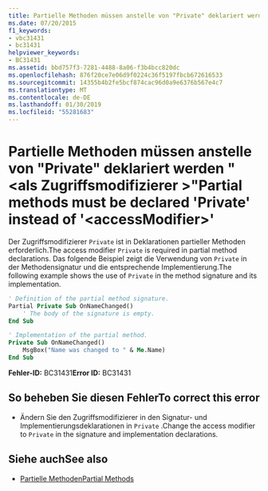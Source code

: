 ```yaml
---
title: Partielle Methoden müssen anstelle von "Private" deklariert werden "<accessModifier>"
ms.date: 07/20/2015
f1_keywords:
- vbc31431
- bc31431
helpviewer_keywords:
- BC31431
ms.assetid: bbd757f3-7281-4488-8a06-f3b4bcc820dc
ms.openlocfilehash: 876f20ce7e06d9f0224c36f5197fbcb672616533
ms.sourcegitcommit: 14355b4b2fe5bcf874cac96d0a9e6376b567e4c7
ms.translationtype: MT
ms.contentlocale: de-DE
ms.lasthandoff: 01/30/2019
ms.locfileid: "55281683"
---
```

# <a name="partial-methods-must-be-declared-private-instead-of-accessmodifier"></a><span data-ttu-id="4e1b2-102">Partielle Methoden müssen anstelle von "Private" deklariert werden "\<als Zugriffsmodifizierer >"</span><span class="sxs-lookup"><span data-stu-id="4e1b2-102">Partial methods must be declared 'Private' instead of '\<accessModifier>'</span></span>
<span data-ttu-id="4e1b2-103">Der Zugriffsmodifizierer `Private` ist in Deklarationen partieller Methoden erforderlich.</span><span class="sxs-lookup"><span data-stu-id="4e1b2-103">The access modifier `Private` is required in partial method declarations.</span></span> <span data-ttu-id="4e1b2-104">Das folgende Beispiel zeigt die Verwendung von `Private` in der Methodensignatur und die entsprechende Implementierung.</span><span class="sxs-lookup"><span data-stu-id="4e1b2-104">The following example shows the use of `Private` in the method signature and its implementation.</span></span>  
  
```vb  
' Definition of the partial method signature.  
Partial Private Sub OnNameChanged()  
    ' The body of the signature is empty.  
End Sub  
```  
  
```vb  
' Implementation of the partial method.  
Private Sub OnNameChanged()  
    MsgBox("Name was changed to " & Me.Name)  
End Sub  
```  
  
 <span data-ttu-id="4e1b2-105">**Fehler-ID:** BC31431</span><span class="sxs-lookup"><span data-stu-id="4e1b2-105">**Error ID:** BC31431</span></span>  
  
## <a name="to-correct-this-error"></a><span data-ttu-id="4e1b2-106">So beheben Sie diesen Fehler</span><span class="sxs-lookup"><span data-stu-id="4e1b2-106">To correct this error</span></span>  
  
-   <span data-ttu-id="4e1b2-107">Ändern Sie den Zugriffsmodifizierer in den Signatur- und Implementierungsdeklarationen in `Private` .</span><span class="sxs-lookup"><span data-stu-id="4e1b2-107">Change the access modifier to `Private` in the signature and implementation declarations.</span></span>  
  
## <a name="see-also"></a><span data-ttu-id="4e1b2-108">Siehe auch</span><span class="sxs-lookup"><span data-stu-id="4e1b2-108">See also</span></span>
- [<span data-ttu-id="4e1b2-109">Partielle Methoden</span><span class="sxs-lookup"><span data-stu-id="4e1b2-109">Partial Methods</span></span>](../../visual-basic/programming-guide/language-features/procedures/partial-methods.md)
